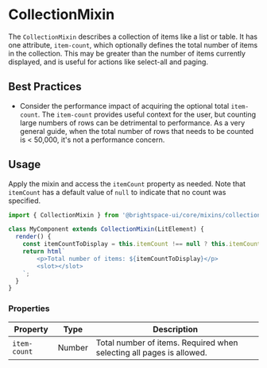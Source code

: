 # CollectionMixin

The `CollectionMixin` describes a collection of items like a list or table. It has one attribute, `item-count`, which optionally defines the total number of items in the collection. This may be greater than the number of items currently displayed, and is useful for actions like select-all and paging.

## Best Practices
<!-- docs: start best practices -->
<!-- docs: start dos -->
* Consider the performance impact of acquiring the optional total `item-count`. The `item-count` provides useful context for the user, but counting large numbers of rows can be detrimental to performance. As a very general guide, when the total number of rows that needs to be counted is < 50,000, it's not a performance concern.
<!-- docs: end dos -->
<!-- docs: end best practices -->

## Usage

Apply the mixin and access the `itemCount` property as needed. Note that `itemCount` has a default value of `null` to indicate that no count was specified.

```js
import { CollectionMixin } from '@brightspace-ui/core/mixins/collection-mixin.js';

class MyComponent extends CollectionMixin(LitElement) {
  render() {
	const itemCountToDisplay = this.itemCount !== null ? this.itemCount : 'Unspecified';
	return html`
		<p>Total number of items: ${itemCountToDisplay}</p>
		<slot></slot>
	`;
  }
}
```

<!-- docs: start hidden content -->
### Properties

| Property | Type | Description |
|---|---|---|
| `item-count` | Number | Total number of items. Required when selecting all pages is allowed. |
<!-- docs: end hidden content -->
